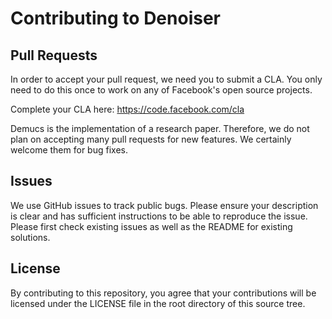 # Contributing to Denoiser

## Pull Requests

In order to accept your pull request, we need you to submit a CLA. You only need
to do this once to work on any of Facebook's open source projects.

Complete your CLA here: <https://code.facebook.com/cla>

Demucs is the implementation of a research paper.
Therefore, we do not plan on accepting many pull requests for new features.
We certainly welcome them for bug fixes.


## Issues

We use GitHub issues to track public bugs. Please ensure your description is
clear and has sufficient instructions to be able to reproduce the issue.
Please first check existing issues as well as the README for existing solutions.


## License
By contributing to this repository, you agree that your contributions will be licensed
under the LICENSE file in the root directory of this source tree.
